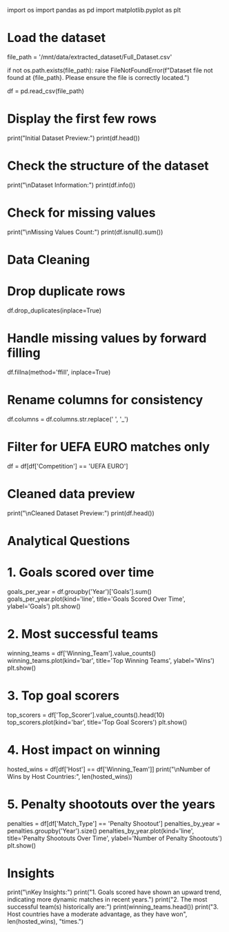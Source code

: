 import os
import pandas as pd
import matplotlib.pyplot as plt

# Load the dataset
file_path = '/mnt/data/extracted_dataset/Full_Dataset.csv'


if not os.path.exists(file_path):
    raise FileNotFoundError(f"Dataset file not found at {file_path}. Please ensure the file is correctly located.")

df = pd.read_csv(file_path)

# Display the first few rows
print("Initial Dataset Preview:")
print(df.head())

# Check the structure of the dataset
print("\nDataset Information:")
print(df.info())

# Check for missing values
print("\nMissing Values Count:")
print(df.isnull().sum())

# Data Cleaning
# Drop duplicate rows
df.drop_duplicates(inplace=True)

# Handle missing values by forward filling
df.fillna(method='ffill', inplace=True)

# Rename columns for consistency
df.columns = df.columns.str.replace(' ', '_')

# Filter for UEFA EURO matches only
df = df[df['Competition'] == 'UEFA EURO']

# Cleaned data preview
print("\nCleaned Dataset Preview:")
print(df.head())

# Analytical Questions
# 1. Goals scored over time
goals_per_year = df.groupby('Year')['Goals'].sum()
goals_per_year.plot(kind='line', title='Goals Scored Over Time', ylabel='Goals')
plt.show()

# 2. Most successful teams
winning_teams = df['Winning_Team'].value_counts()
winning_teams.plot(kind='bar', title='Top Winning Teams', ylabel='Wins')
plt.show()

# 3. Top goal scorers
top_scorers = df['Top_Scorer'].value_counts().head(10)
top_scorers.plot(kind='bar', title='Top Goal Scorers')
plt.show()

# 4. Host impact on winning
hosted_wins = df[df['Host'] == df['Winning_Team']]
print("\nNumber of Wins by Host Countries:", len(hosted_wins))

# 5. Penalty shootouts over the years
penalties = df[df['Match_Type'] == 'Penalty Shootout']
penalties_by_year = penalties.groupby('Year').size()
penalties_by_year.plot(kind='line', title='Penalty Shootouts Over Time', ylabel='Number of Penalty Shootouts')
plt.show()

# Insights
print("\nKey Insights:")
print("1. Goals scored have shown an upward trend, indicating more dynamic matches in recent years.")
print("2. The most successful team(s) historically are:")
print(winning_teams.head())
print("3. Host countries have a moderate advantage, as they have won", len(hosted_wins), "times.")

